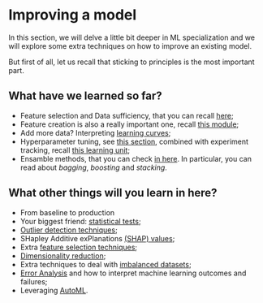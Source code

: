 # Improving a model
In this section, we will delve a little bit deeper in ML specialization and we will explore some extra techniques on how to improve an existing model.

But first of all, let us recall that sticking to principles is the most important part.

## What have we learned so far?

- Feature selection and Data sufficiency, that you can recall [here](../01_ds_basics/SLU12%20-%20Data%20Sufficiency%20and%20Selection/Learning%20notebook.ipynb);
- Feature creation is also a really important one, recall [this module](../03_data_wrangling/BLU02%20-%20Advanced%20Wrangling/);
- Add more data? Interpreting [learning curves](../01_ds_basics/SLU12%20-%20Data%20Sufficiency%20and%20Selection/Learning%20notebook.ipynb);
- Hyperparameter tuning, see [this section](../01_ds_basics/SLU13%20-%20Hyperparameter%20Tuning/), combined with experiment tracking, recall [this learning unit](../02_mlops/01_mlflow/);
- Ensamble methods, that you can check [in here](../04_advanced_classification/06_ensamble_methods/Learning%20Notebook.ipynb). In particular, you can read about _bagging_, _boosting_ and _stacking_.


## What other things will you learn in here?

- From baseline to production
- Your biggest friend: [statistical tests](../05_improving_a_model/00_statistics/Learning%20Notebook.ipynb);
- [Outlier detection techniques](../05_improving_a_model/01_outlier_detection/Learning%20Notebook.ipynb);
- SHapley Additive exPlanations [(SHAP) values](../05_improving_a_model/02_SHAP/README.md);
- Extra [feature selection techniques](../05_improving_a_model/03_feature_selection/Learning%20Notebook.ipynb);
- [Dimensionality reduction](../05_improving_a_model/04_dimensionality_reduction/Learning%20Notebook.ipynb);
- Extra techniques to deal with [imbalanced datasets](../05_improving_a_model/05_imbalanced_datasets/Learning%20Notebook.ipynb);
- [Error Analysis](../05_improving_a_model/06_error_analysis/README.md) and how to interpret machine learning outcomes and failures;
- Leveraging [AutoML](../05_improving_a_model/07_autoML/README.md).